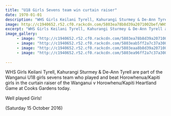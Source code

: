 ```yaml
---
title: "U18 Girls Sevens team win curtain raiser"
date: 1970-01-01
description: "WHS Girls Keilani Tyrell, Kahurangi Sturmey & De-Ann Tyrell are part of the Wanganui U18 girls sevens team who played and beat Horowhenua/Kapiti girls..."
image: http://c1940652.r52.cf0.rackcdn.com/5803ea78b8d39a2071002bef/WHS-players-Keilani-Tyrell,-Kahurangi-Sturmey--De-Ann-Tyrell.jpg
excerpt: "WHS Girls Keilani Tyrell, Kahurangi Sturmey & De-Ann Tyrell are part of the Wanganui U18 girls sevens team who played and beat Horowhenua/Kapiti girls.."
image_gallery:
     - image: "http://c1940652.r52.cf0.rackcdn.com/5803ea78b8d39a2071002bef/WHS-players-Keilani-Tyrell,-Kahurangi-Sturmey--De-Ann-Tyrell.jpg"
     - image: "http://c1940652.r52.cf0.rackcdn.com/5803eab5ff2a7c37a300101c/action-photo.jpg"
     - image: "http://c1940652.r52.cf0.rackcdn.com/5803eaa8b8d39a2071002bf1/action-photo-no-2.jpg"
     - image: "http://c1940652.r52.cf0.rackcdn.com/5803ea96ff2a7c37a300101a/team-photo.jpg"
    
---
```


<p><span>WHS Girls Keilani Tyrell, Kahurangi Sturmey &amp; De-Ann Tyrell are part of the Wanganui U18&nbsp;girls sevens team who played and beat Horowhenua/Kapiti girls in the curtain raiser of the Wanganui v Horowhenu/Kapiti Heartland Game at Cooks Gardens today. </span></p>
<p><span>Well played Girls!</span></p>
<p><span>(Saturday 15 October 2016)</span></p>

